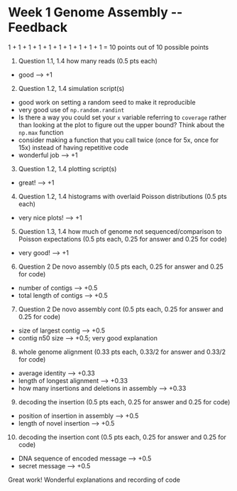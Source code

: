 # Week 1 Genome Assembly -- Feedback

1 + 1 + 1 + 1 + 1 + 1 + 1 + 1 + 1 + 1 = 10 points out of 10 possible points

1. Question 1.1, 1.4 how many reads (0.5 pts each)

  * good --> +1

2. Question 1.2, 1.4 simulation script(s)

  * good work on setting a random seed to make it reproducible
  * very good use of `np.random.randint`
  * Is there a way you could set your `x` variable referring to `coverage` rather than looking at the plot to figure out the upper bound? Think about the `np.max` function
  * consider making a function that you call twice (once for 5x, once for 15x) instead of having repetitive code
  * wonderful job --> +1

3. Question 1.2, 1.4 plotting script(s)

  * great! --> +1

4. Question 1.2, 1.4 histograms with overlaid Poisson distributions (0.5 pts each)

  * very nice plots! --> +1

5. Question 1.3, 1.4 how much of genome not sequenced/comparison to Poisson expectations (0.5 pts each, 0.25 for answer and 0.25 for code)

  * very good! --> +1

6. Question 2 De novo assembly (0.5 pts each, 0.25 for answer and 0.25 for code)

  * number of contigs --> +0.5
  * total length of contigs --> +0.5

7. Question 2 De novo assembly cont (0.5 pts each, 0.25 for answer and 0.25 for code)

  * size of largest contig --> +0.5
  * contig n50 size --> +0.5; very good explanation

8. whole genome alignment (0.33 pts each, 0.33/2 for answer and 0.33/2 for code)

  * average identity --> +0.33
  * length of longest alignment --> +0.33
  * how many insertions and deletions in assembly --> +0.33

9. decoding the insertion (0.5 pts each, 0.25 for answer and 0.25 for code)

  * position of insertion in assembly --> +0.5
  * length of novel insertion --> +0.5

10. decoding the insertion cont (0.5 pts each, 0.25 for answer and 0.25 for code)

  * DNA sequence of encoded message --> +0.5
  * secret message --> +0.5

Great work! Wonderful explanations and recording of code
